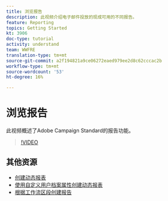```yaml
---
title: 浏览报告
description: 此视频介绍电子邮件投放的现成可用的不同报告。
feature: Reporting
topics: Getting Started
kt: 3906
doc-type: tutorial
activity: understand
team: WWFRE
translation-type: tm+mt
source-git-commit: a2f194821a9ce06272eaed979ee2d8c62cccac2b
workflow-type: tm+mt
source-wordcount: '53'
ht-degree: 16%

---
```



# 浏览报告

此视频概述了Adobe Campaign Standard的报告功能。

>[!VIDEO](https://video.tv.adobe.com/v/23021?quality=12)

## 其他资源

* [创建动态报表](/help/reporting/creating-a-dynamic-report.md)
* [使用自定义用户档案属性创建动态报表](/help/reporting/custom-profile-attributes-dynamic-reports.md)
* [根据工作流区段创建报告](/help/reporting/report-on-workflow-segments.md)
